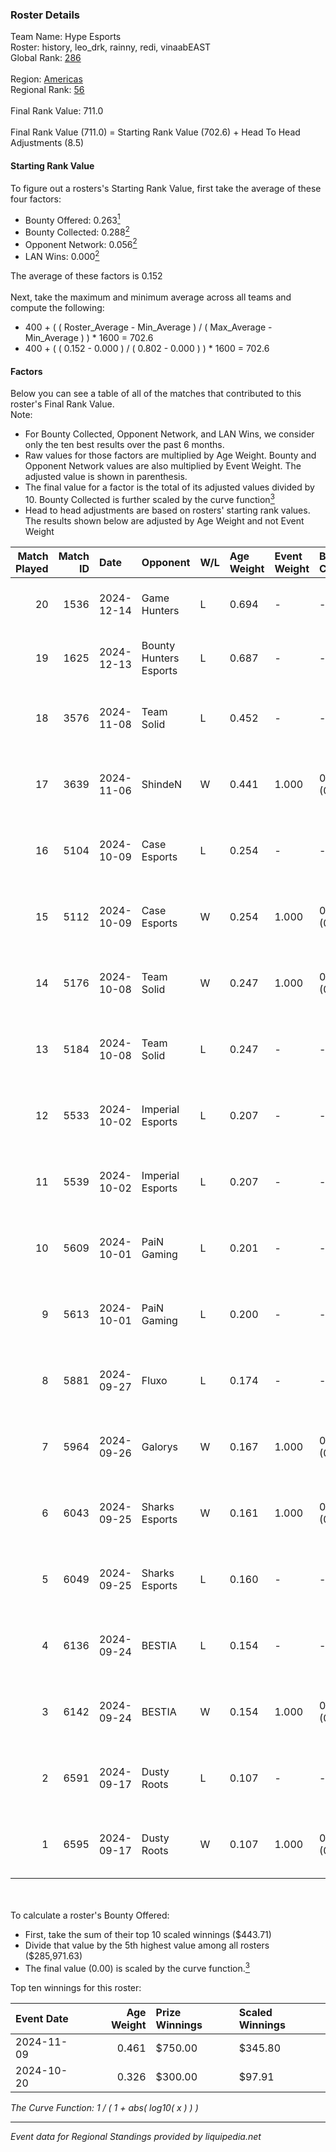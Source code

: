 ### Roster Details<br />
Team Name: Hype Esports<br />
Roster: history, leo_drk, rainny, redi, vinaabEAST<br />
Global Rank: [286](../../standings_global_2025_02_28.md)<br />
<br />
Region: [Americas]( ../../standings_americas_2025_02_28.md)<br />
Regional Rank: [56]( ../../standings_americas_2025_02_28.md)<br />
<br />
Final Rank Value:  711.0<br />
<br />
Final Rank Value (711.0) = Starting Rank Value (702.6) + Head To Head Adjustments (8.5)<br />

#### Starting Rank Value<br />
To figure out a rosters's Starting Rank Value, first take the average of these four factors:<br />
- Bounty Offered: 0.263[<sup>1</sup>](#table2)
- Bounty Collected: 0.288[<sup>2</sup>](#table1)
- Opponent Network: 0.056[<sup>2</sup>](#table1)
- LAN Wins: 0.000[<sup>2</sup>](#table1)

The average of these factors is 0.152<br />
<br />
Next, take the maximum and minimum average across all teams and compute the following:<br />
- 400 + ( ( Roster_Average - Min_Average ) / ( Max_Average - Min_Average ) ) * 1600 = 702.6
- 400 + ( ( 0.152 - 0.000 ) / ( 0.802 - 0.000 ) ) * 1600 = 702.6


#### Factors<br />
Below you can see a table of all of the matches that contributed to this roster's Final Rank Value.<br />
Note:<br />

- For Bounty Collected, Opponent Network, and LAN Wins, we consider only the ten best results over the past 6 months.
- Raw values for those factors are multiplied by Age Weight. Bounty and Opponent Network values are also multiplied by Event Weight. The adjusted value is shown in parenthesis.
- The final value for a factor is the total of its adjusted values divided by 10. Bounty Collected is further scaled by the curve function[<sup>3</sup>](#curveFunction)
- Head to head adjustments are based on rosters' starting rank values. The results shown below are adjusted by Age Weight and not Event Weight
<span id="table1"></span><br />


| Match Played | Match ID | Date       | Opponent               | W/L | Age Weight | Event Weight | Bounty Collected | Opponent Network | LAN Wins  | H2H Adj. | Roster                                       |
| -: | -: | :- | :- | :- | :- | :- | :- | :- | :- | -: | :- |
|           20 |     1536 | 2024-12-14 | Game Hunters           | L   | 0.694      | -            | -                | -                | -         |    -7.85 | history, leo_drk, rainny, redi, vinaabEAST   |
|           19 |     1625 | 2024-12-13 | Bounty Hunters Esports | L   | 0.687      | -            | -                | -                | -         |    -5.55 | history, leo_drk, rainny, redi, vinaabEAST   |
|           18 |     3576 | 2024-11-08 | Team Solid             | L   | 0.452      | -            | -                | -                | -         |    -2.16 | history, leo_drk, MaLLby, redi, vinaabEAST   |
|           17 |     3639 | 2024-11-06 | ShindeN                | W   | 0.441      | 1.000        | 0.006 (0.003)    | 0.333 (0.147)    | 0 (0.000) |     8.84 | history, leo_drk, MaLLby, redi, vinaabEAST   |
|           16 |     5104 | 2024-10-09 | Case Esports           | L   | 0.254      | -            | -                | -                | -         |    -3.71 | history, leo_drk, MaLLby, redi, vinaabEAST   |
|           15 |     5112 | 2024-10-09 | Case Esports           | W   | 0.254      | 1.000        | 0.002 (0.000)    | 0.070 (0.018)    | 0 (0.000) |     4.36 | history, leo_drk, MaLLby, redi, vinaabEAST   |
|           14 |     5176 | 2024-10-08 | Team Solid             | W   | 0.247      | 1.000        | 0.027 (0.007)    | 0.653 (0.162)    | 0 (0.000) |     6.64 | history, leo_drk, MaLLby, redi, vinaabEAST   |
|           13 |     5184 | 2024-10-08 | Team Solid             | L   | 0.247      | -            | -                | -                | -         |    -1.15 | history, leo_drk, MaLLby, redi, vinaabEAST   |
|           12 |     5533 | 2024-10-02 | Imperial Esports       | L   | 0.207      | -            | -                | -                | -         |    -0.59 | history, leo_drk, MaLLby, redi, vinaabEAST   |
|           11 |     5539 | 2024-10-02 | Imperial Esports       | L   | 0.207      | -            | -                | -                | -         |    -0.59 | history, leo_drk, MaLLby, redi, vinaabEAST   |
|           10 |     5609 | 2024-10-01 | PaiN Gaming            | L   | 0.201      | -            | -                | -                | -         |    -0.06 | history, leo_drk, MaLLby, redi, vinaabEAST   |
|            9 |     5613 | 2024-10-01 | PaiN Gaming            | L   | 0.200      | -            | -                | -                | -         |    -0.06 | history, leo_drk, MaLLby, redi, vinaabEAST   |
|            8 |     5881 | 2024-09-27 | Fluxo                  | L   | 0.174      | -            | -                | -                | -         |    -0.39 | history, leo_drk, MaLLby, rainny, vinaabEAST |
|            7 |     5964 | 2024-09-26 | Galorys                | W   | 0.167      | 1.000        | 0.000 (0.000)    | 0.000 (0.000)    | 0 (0.000) |     1.20 | history, leo_drk, MaLLby, rainny, vinaabEAST |
|            6 |     6043 | 2024-09-25 | Sharks Esports         | W   | 0.161      | 1.000        | 0.065 (0.010)    | 0.726 (0.117)    | 0 (0.000) |     4.86 | history, leo_drk, MaLLby, redi, vinaabEAST   |
|            5 |     6049 | 2024-09-25 | Sharks Esports         | L   | 0.160      | -            | -                | -                | -         |    -0.20 | history, leo_drk, MaLLby, redi, vinaabEAST   |
|            4 |     6136 | 2024-09-24 | BESTIA                 | L   | 0.154      | -            | -                | -                | -         |    -0.71 | history, leo_drk, MaLLby, redi, vinaabEAST   |
|            3 |     6142 | 2024-09-24 | BESTIA                 | W   | 0.154      | 1.000        | 0.083 (0.013)    | 0.462 (0.071)    | 0 (0.000) |     4.16 | history, leo_drk, MaLLby, redi, vinaabEAST   |
|            2 |     6591 | 2024-09-17 | Dusty Roots            | L   | 0.107      | -            | -                | -                | -         |    -0.98 | history, leo_drk, MaLLby, redi, vinaabEAST   |
|            1 |     6595 | 2024-09-17 | Dusty Roots            | W   | 0.107      | 1.000        | 0.010 (0.001)    | 0.401 (0.043)    | 0 (0.000) |     2.40 | history, leo_drk, MaLLby, redi, vinaabEAST   |

<br />
<span id="table2"></span><br />
To calculate a roster's Bounty Offered:<br />

- First, take the sum of their top 10 scaled winnings ($443.71)
- Divide that value by the 5th highest value among all rosters ($285,971.63)
- The final value (0.00) is scaled by the curve function.[<sup>3</sup>](#curveFunction)

Top ten winnings for this roster:<br />

| Event Date | Age Weight | Prize Winnings | Scaled Winnings |
| :- | -: | :- | :- |
| 2024-11-09 |      0.461 | $750.00        | $345.80         |
| 2024-10-20 |      0.326 | $300.00        | $97.91          |


<span id="curveFunction"></span>_The Curve Function: 1 / ( 1 + abs( log10( x ) ) )_<br />

---
_Event data for Regional Standings provided by liquipedia.net_<br />
